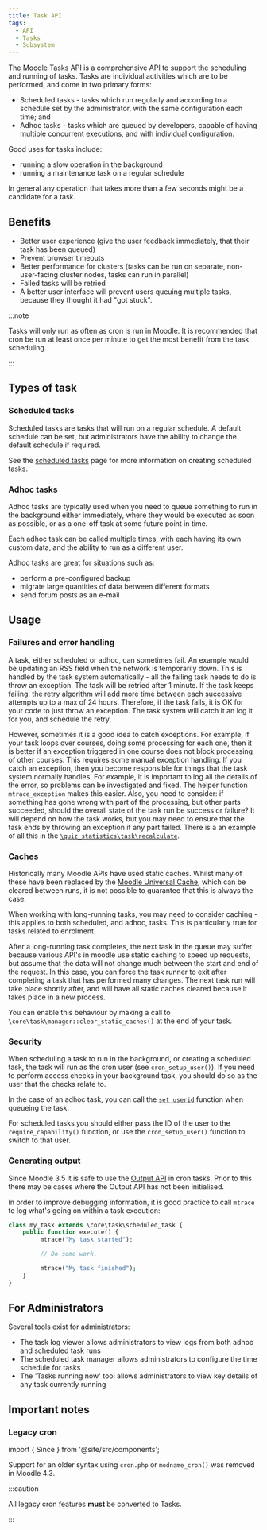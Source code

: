 ```yaml
---
title: Task API
tags:
  - API
  - Tasks
  - Subsystem
---
```


The Moodle Tasks API is a comprehensive API to support the scheduling and running of tasks. Tasks are individual activities which are to be performed, and come in two primary forms:

- Scheduled tasks - tasks which run regularly and according to a schedule set by the administrator, with the same configuration each time; and
- Adhoc tasks - tasks which are queued by developers, capable of having multiple concurrent executions, and with individual configuration.

Good uses for tasks include:

- running a slow operation in the background
- running a maintenance task on a regular schedule

In general any operation that takes more than a few seconds might be a candidate for a task.

## Benefits

- Better user experience (give the user feedback immediately, that their task has been queued)
- Prevent browser timeouts
- Better performance for clusters (tasks can be run on separate, non-user-facing cluster nodes, tasks can run in parallel)
- Failed tasks will be retried
- A better user interface will prevent users queuing multiple tasks, because they thought it had "got stuck".

:::note

Tasks will only run as often as cron is run in Moodle. It is recommended that cron be run at least once per minute to get the most benefit from the task scheduling.

:::

## Types of task

### Scheduled tasks

Scheduled tasks are tasks that will run on a regular schedule. A default schedule can be set, but administrators have the ability to change the default schedule if required.

See the [scheduled tasks](./scheduled.md) page for more information on creating scheduled tasks.

### Adhoc tasks

Adhoc tasks are typically used when you need to queue something to run in the background either immediately, where they would be executed as soon as possible, or as a one-off task at some future point in time.

Each adhoc task can be called multiple times, with each having its own custom data, and the ability to run as a different user.

Adhoc tasks are great for situations such as:

- perform a pre-configured backup
- migrate large quantities of data between different formats
- send forum posts as an e-mail

## Usage

### Failures and error handling

A task, either scheduled or adhoc, can sometimes fail. An example would be updating an RSS field when the network is temporarily down. This is handled by the task system automatically - all the failing task needs to do is throw an exception. The task will be retried after 1 minute. If the task keeps failing, the retry algorithm will add more time between each successive attempts up to a max of 24 hours.
Therefore, if the task fails, it is OK for your code to just throw an exception. The task system will catch it an log it for you, and schedule the retry.

However, sometimes it is a good idea to catch exceptions. For example, if your task loops over courses, doing some processing for each one,
then it is better if an exception triggered in one course does not block processing of other courses. This requires some manual exception handling.
If you catch an exception, then you become responsible for things that the task system normally handles.
For example, it is important to log all the details of the error, so problems can be investigated and fixed. The helper function
`mtrace_exception` makes this easier. Also, you need to consider: if something has gone wrong with part of the processing, but other parts succeeded,
should the overall state of the task run be success or failure? It will depend on how the task works, but you may need to ensure that the task
ends by throwing an exception if any part failed. There is a an example of all this in the [`\quiz_statistics\task\recalculate`](https://github.com/moodle/moodle/blob/master/mod/quiz/report/statistics/classes/task/recalculate.php).

### Caches

Historically many Moodle APIs have used static caches. Whilst many of these have been replaced by the [Moodle Universal Cache](../../../../../docs/apis/subsystems/muc/index.md), which can be cleared between runs, it is not possible to guarantee that this is always the case.

When working with long-running tasks, you may need to consider caching - this applies to both scheduled, and adhoc, tasks. This is particularly true for tasks related to enrolment.

After a long-running task completes, the next task in the queue may suffer because various API's in moodle use static caching to speed up requests, but assume that the data will not change much between the start and end of the request. In this case, you can force the task runner to exit after completing a task that has performed many changes. The next task run will take place shortly after, and will have all static caches cleared because it takes place in a new process.

You can enable this behaviour by making a call to `\core\task\manager::clear_static_caches()` at the end of your task.

### Security

When scheduling a task to run in the background, or creating a scheduled task, the task will run as the cron user (see `cron_setup_user()`). If you need to perform access checks in your background task, you should do so as the user that the checks relate to.

In the case of an adhoc task, you can call the [`set_userid`](./adhoc.md#running-as-a-specific-user) function when queueing the task.

For scheduled tasks you should either pass the ID of the user to the `require_capability()` function, or use the `cron_setup_user()` function to switch to that user.

### Generating output

Since Moodle 3.5 it is safe to use the [Output API](../output/index.md) in cron tasks. Prior to this there may be cases where the Output API has not been initialised.

In order to improve debugging information, it is good practice to call `mtrace` to log what's going on within a task execution:

```php
class my_task extends \core\task\scheduled_task {
    public function execute() {
         mtrace("My task started");

         // Do some work.

         mtrace("My task finished");
    }
}
```

## For Administrators

Several tools exist for administrators:

- The task log viewer allows administrators to view logs from both adhoc and scheduled task runs
- The scheduled task manager allows administrators to configure the time schedule for tasks
- The 'Tasks running now' tool allows administrators to view key details of any task currently running

## Important notes

### Legacy cron

import { Since } from '@site/src/components';

<Since version="4.3" issueNumber="MDL-61165" />

Support for an older syntax using `cron.php` or `modname_cron()` was removed in Moodle 4.3.

:::caution

All legacy cron features **must** be converted to Tasks.

:::
